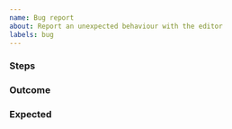 ```yaml
---
name: Bug report
about: Report an unexpected behaviour with the editor
labels: bug
---
```


### Steps <!-- how to reproduce the issue? -->

### Outcome <!-- what is the result of the above steps? -->

### Expected <!-- what should have been the result of the above steps? -->
